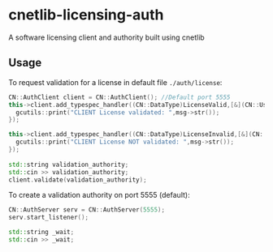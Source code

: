 # cnetlib-licensing-auth
A software licensing client and authority built using cnetlib

## Usage

To request validation for a license in default file `./auth/license`:
```cpp
CN::AuthClient client = CN::AuthClient(); //Default port 5555
this->client.add_typespec_handler((CN::DataType)LicenseValid,[&](CN::UserMessage *msg) {
  gcutils::print("CLIENT License validated: ",msg->str());
});

this->client.add_typespec_handler((CN::DataType)LicenseInvalid,[&](CN::UserMessage *msg) {
  gcutils::print("CLIENT License NOT validated: ",msg->str());
});
  
std::string validation_authority;
std::cin >> validation_authority;
client.validate(validation_authority);
```

To create a validation authority on port 5555 (default):
```cpp
CN::AuthServer serv = CN::AuthServer(5555);
serv.start_listener();

std::string _wait;
std::cin >> _wait;
```
